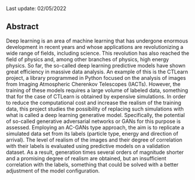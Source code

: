 Last update: 02/05/2022

## Abstract

Deep learning is an area of machine learning that has undergone enormous development in recent years and whose applications are revolutionizing a wide range of fields, including science. This revolution has also reached the field of physics and, among other branches of physics, high energy physics. So far, the so-called deep learning predictive models have shown great efficiency in massive data analysis. An example of this is the CTLearn project, a library programmed in Python focused on the analysis of images from Imaging Atmospheric Cherenkov Telescopes (IACTs). However, the training of these models requires a large volume of labeled data, something that for the case of CTLearn is obtained by expensive simulations. In order to reduce the computational cost and increase the realism of the training data, this project studies the possibility of replacing such simulations with what is called a deep learning generative model. Specifically, the potential of so-called generative adversarial networks or GANs for this purpose is assessed. Employing an AC-GANs type approach, the aim is to replicate a simulated data set from its labels (particle type, energy and direction of arrival). The level of realism of the images and their degree of correlation with their labels is evaluated using predictive models on a validation dataset. As a result, generation times several orders of magnitude shorter and a promising degree of realism are obtained, but an insufficient correlation with the labels, something that could be solved with a better adjustment of the model configuration.

